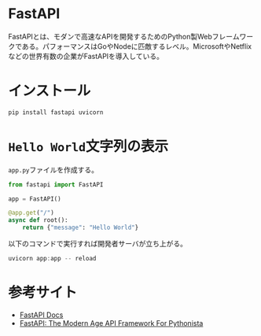 # FastAPI

FastAPIとは、モダンで高速なAPIを開発するためのPython製Webフレームワークである。パフォーマンスはGoやNodeに匹敵するレベル。MicrosoftやNetflixなどの世界有数の企業がFastAPIを導入している。

# インストール

```powershell 
pip install fastapi uvicorn
```

# `Hello World`文字列の表示

`app.py`ファイルを作成する。

```py
from fastapi import FastAPI

app = FastAPI()

@app.get("/")
async def root():
    return {"message": "Hello World"}
```

以下のコマンドで実行すれば開発者サーバが立ち上がる。

```powershell
uvicorn app:app -- reload
```


# 参考サイト

* [FastAPI Docs](https://fastapi.tiangolo.com/)
* [FastAPI: The Modern Age API Framework For Pythonista](https://medium.com/analytics-vidhya/fastapi-the-modern-age-api-framework-for-pythonista-4b2cd1e6652)